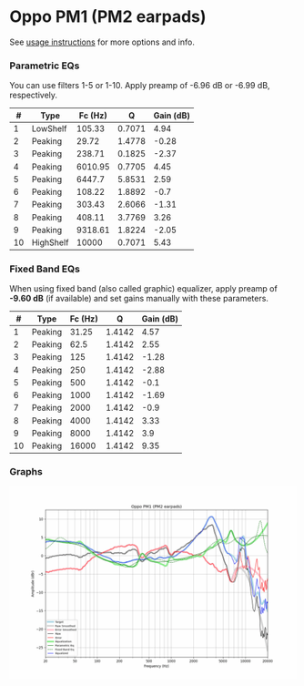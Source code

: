 # Oppo PM1 (PM2 earpads)
See [usage instructions](https://github.com/jaakkopasanen/AutoEq#usage) for more options and info.

### Parametric EQs
You can use filters 1-5 or 1-10. Apply preamp of -6.96 dB or -6.99 dB, respectively.

|   # | Type      |   Fc (Hz) |      Q |   Gain (dB) |
|-----|-----------|-----------|--------|-------------|
|   1 | LowShelf  |    105.33 | 0.7071 |        4.94 |
|   2 | Peaking   |     29.72 | 1.4778 |       -0.28 |
|   3 | Peaking   |    238.71 | 0.1825 |       -2.37 |
|   4 | Peaking   |   6010.95 | 0.7705 |        4.45 |
|   5 | Peaking   |   6447.7  | 5.8531 |        2.59 |
|   6 | Peaking   |    108.22 | 1.8892 |       -0.7  |
|   7 | Peaking   |    303.43 | 2.6066 |       -1.31 |
|   8 | Peaking   |    408.11 | 3.7769 |        3.26 |
|   9 | Peaking   |   9318.61 | 1.8224 |       -2.05 |
|  10 | HighShelf |  10000    | 0.7071 |        5.43 |

### Fixed Band EQs
When using fixed band (also called graphic) equalizer, apply preamp of **-9.60 dB** (if available) and set gains manually with these parameters.

|   # | Type    |   Fc (Hz) |      Q |   Gain (dB) |
|-----|---------|-----------|--------|-------------|
|   1 | Peaking |     31.25 | 1.4142 |        4.57 |
|   2 | Peaking |     62.5  | 1.4142 |        2.55 |
|   3 | Peaking |    125    | 1.4142 |       -1.28 |
|   4 | Peaking |    250    | 1.4142 |       -2.88 |
|   5 | Peaking |    500    | 1.4142 |       -0.1  |
|   6 | Peaking |   1000    | 1.4142 |       -1.69 |
|   7 | Peaking |   2000    | 1.4142 |       -0.9  |
|   8 | Peaking |   4000    | 1.4142 |        3.33 |
|   9 | Peaking |   8000    | 1.4142 |        3.9  |
|  10 | Peaking |  16000    | 1.4142 |        9.35 |

### Graphs
![](./Oppo%20PM1%20(PM2%20earpads).png)
